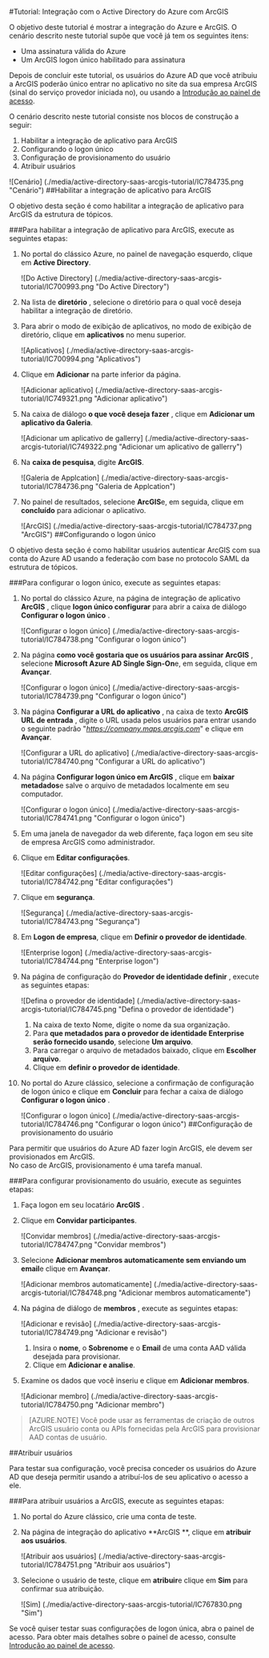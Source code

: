 <properties 
    pageTitle="Tutorial: Integração com o Active Directory do Azure com ArcGIS | Microsoft Azure" 
    description="Saiba como usar ArcGIS com o Azure Active Directory para habilitar o logon único, provisionamento automatizado e muito mais!" 
    services="active-directory" 
    authors="jeevansd"  
    documentationCenter="na" 
    manager="femila"/>
<tags 
    ms.service="active-directory" 
    ms.devlang="na" 
    ms.topic="article" 
    ms.tgt_pltfrm="na" 
    ms.workload="identity" 
    ms.date="09/29/2016" 
    ms.author="jeedes" />

#<a name="tutorial-azure-active-directory-integration-with-arcgis"></a>Tutorial: Integração com o Active Directory do Azure com ArcGIS

O objetivo deste tutorial é mostrar a integração do Azure e ArcGIS. O cenário descrito neste tutorial supõe que você já tem os seguintes itens:

-   Uma assinatura válida do Azure
-   Um ArcGIS logon único habilitado para assinatura

Depois de concluir este tutorial, os usuários do Azure AD que você atribuiu a ArcGIS poderão único entrar no aplicativo no site da sua empresa ArcGIS (sinal do serviço provedor iniciada no), ou usando a [Introdução ao painel de acesso](active-directory-saas-access-panel-introduction.md).

O cenário descrito neste tutorial consiste nos blocos de construção a seguir:

1.  Habilitar a integração de aplicativo para ArcGIS
2.  Configurando o logon único
3.  Configuração de provisionamento do usuário
4.  Atribuir usuários

![Cenário] (./media/active-directory-saas-arcgis-tutorial/IC784735.png "Cenário")
##<a name="enabling-the-application-integration-for-arcgis"></a>Habilitar a integração de aplicativo para ArcGIS

O objetivo desta seção é como habilitar a integração de aplicativo para ArcGIS da estrutura de tópicos.

###<a name="to-enable-the-application-integration-for-arcgis-perform-the-following-steps"></a>Para habilitar a integração de aplicativo para ArcGIS, execute as seguintes etapas:

1.  No portal do clássico Azure, no painel de navegação esquerdo, clique em **Active Directory**.

    ![Do Active Directory] (./media/active-directory-saas-arcgis-tutorial/IC700993.png "Do Active Directory")

2.  Na lista de **diretório** , selecione o diretório para o qual você deseja habilitar a integração de diretório.

3.  Para abrir o modo de exibição de aplicativos, no modo de exibição de diretório, clique em **aplicativos** no menu superior.

    ![Aplicativos] (./media/active-directory-saas-arcgis-tutorial/IC700994.png "Aplicativos")

4.  Clique em **Adicionar** na parte inferior da página.

    ![Adicionar aplicativo] (./media/active-directory-saas-arcgis-tutorial/IC749321.png "Adicionar aplicativo")

5.  Na caixa de diálogo **o que você deseja fazer** , clique em **Adicionar um aplicativo da Galeria**.

    ![Adicionar um aplicativo de gallerry] (./media/active-directory-saas-arcgis-tutorial/IC749322.png "Adicionar um aplicativo de gallerry")

6.  Na **caixa de pesquisa**, digite **ArcGIS**.

    ![Galeria de Applcation] (./media/active-directory-saas-arcgis-tutorial/IC784736.png "Galeria de Applcation")

7.  No painel de resultados, selecione **ArcGIS**e, em seguida, clique em **concluído** para adicionar o aplicativo.

    ![ArcGIS] (./media/active-directory-saas-arcgis-tutorial/IC784737.png "ArcGIS")
##<a name="configuring-single-sign-on"></a>Configurando o logon único

O objetivo desta seção é como habilitar usuários autenticar ArcGIS com sua conta do Azure AD usando a federação com base no protocolo SAML da estrutura de tópicos.

###<a name="to-configure-single-sign-on-perform-the-following-steps"></a>Para configurar o logon único, execute as seguintes etapas:

1.  No portal do clássico Azure, na página de integração de aplicativo **ArcGIS** , clique **logon único configurar** para abrir a caixa de diálogo **Configurar o logon único** .

    ![Configurar o logon único] (./media/active-directory-saas-arcgis-tutorial/IC784738.png "Configurar o logon único")

2.  Na página **como você gostaria que os usuários para assinar ArcGIS** , selecione **Microsoft Azure AD Single Sign-On**e, em seguida, clique em **Avançar**.

    ![Configurar o logon único] (./media/active-directory-saas-arcgis-tutorial/IC784739.png "Configurar o logon único")

3.  Na página **Configurar a URL do aplicativo** , na caixa de texto **ArcGIS URL de entrada** , digite o URL usada pelos usuários para entrar usando o seguinte padrão "*https://company.maps.arcgis.com*" e clique em **Avançar**.

    ![Configurar a URL do aplicativo] (./media/active-directory-saas-arcgis-tutorial/IC784740.png "Configurar a URL do aplicativo")

4.  Na página **Configurar logon único em ArcGIS** , clique em **baixar metadados**e salve o arquivo de metadados localmente em seu computador.

    ![Configurar o logon único] (./media/active-directory-saas-arcgis-tutorial/IC784741.png "Configurar o logon único")

5.  Em uma janela de navegador da web diferente, faça logon em seu site de empresa ArcGIS como administrador.

6.  Clique em **Editar configurações**.

    ![Editar configurações] (./media/active-directory-saas-arcgis-tutorial/IC784742.png "Editar configurações")

7.  Clique em **segurança**.

    ![Segurança] (./media/active-directory-saas-arcgis-tutorial/IC784743.png "Segurança")

8.  Em **Logon de empresa**, clique em **Definir o provedor de identidade**.

    ![Enterprise logon] (./media/active-directory-saas-arcgis-tutorial/IC784744.png "Enterprise logon")

9.  Na página de configuração do **Provedor de identidade definir** , execute as seguintes etapas:

    ![Defina o provedor de identidade] (./media/active-directory-saas-arcgis-tutorial/IC784745.png "Defina o provedor de identidade")

    1.  Na caixa de texto Nome, digite o nome da sua organização.
    2.  Para **que metadados para o provedor de identidade Enterprise serão fornecido usando**, selecione **Um arquivo**.
    3.  Para carregar o arquivo de metadados baixado, clique em **Escolher arquivo**.
    4.  Clique em **definir o provedor de identidade**.

10. No portal do Azure clássico, selecione a confirmação de configuração de logon único e clique em **Concluir** para fechar a caixa de diálogo **Configurar o logon único** .

    ![Configurar o logon único] (./media/active-directory-saas-arcgis-tutorial/IC784746.png "Configurar o logon único")
##<a name="configuring-user-provisioning"></a>Configuração de provisionamento do usuário

Para permitir que usuários do Azure AD fazer login ArcGIS, ele devem ser provisionados em ArcGIS.  
No caso de ArcGIS, provisionamento é uma tarefa manual.

###<a name="to-configure-user-provisioning-perform-the-following-steps"></a>Para configurar provisionamento do usuário, execute as seguintes etapas:

1.  Faça logon em seu locatário **ArcGIS** .

2.  Clique em **Convidar participantes**.

    ![Convidar membros] (./media/active-directory-saas-arcgis-tutorial/IC784747.png "Convidar membros")

3.  Selecione **Adicionar membros automaticamente sem enviando um email**e clique em **Avançar**.

    ![Adicionar membros automaticamente] (./media/active-directory-saas-arcgis-tutorial/IC784748.png "Adicionar membros automaticamente")

4.  Na página de diálogo de **membros** , execute as seguintes etapas:

    ![Adicionar e revisão] (./media/active-directory-saas-arcgis-tutorial/IC784749.png "Adicionar e revisão")

    1.  Insira o **nome**, o **Sobrenome** e o **Email** de uma conta AAD válida desejada para provisionar.
    2.  Clique em **Adicionar e analise**.

5.  Examine os dados que você inseriu e clique em **Adicionar membros**.

    ![Adicionar membro] (./media/active-directory-saas-arcgis-tutorial/IC784750.png "Adicionar membro")

>[AZURE.NOTE] Você pode usar as ferramentas de criação de outros ArcGIS usuário conta ou APIs fornecidas pela ArcGIS para provisionar AAD contas de usuário.

##<a name="assigning-users"></a>Atribuir usuários

Para testar sua configuração, você precisa conceder os usuários do Azure AD que deseja permitir usando a atribuí-los de seu aplicativo o acesso a ele.

###<a name="to-assign-users-to-arcgis-perform-the-following-steps"></a>Para atribuir usuários a ArcGIS, execute as seguintes etapas:

1.  No portal do Azure clássico, crie uma conta de teste.

2.  Na página de integração do aplicativo **ArcGIS **, clique em **atribuir aos usuários**.

    ![Atribuir aos usuários] (./media/active-directory-saas-arcgis-tutorial/IC784751.png "Atribuir aos usuários")

3.  Selecione o usuário de teste, clique em **atribuir**e clique em **Sim** para confirmar sua atribuição.

    ![Sim] (./media/active-directory-saas-arcgis-tutorial/IC767830.png "Sim")

Se você quiser testar suas configurações de logon única, abra o painel de acesso. Para obter mais detalhes sobre o painel de acesso, consulte [Introdução ao painel de acesso](active-directory-saas-access-panel-introduction.md).
